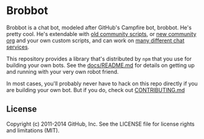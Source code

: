 # Brobbot

Brobbot is a chat bot, modeled after GitHub's Campfire bot, brobbot. He's pretty
cool. He's extendable with
[old community scripts](https://github.com/github/brobbot-scripts), or 
[new community org](https://github.com/brobbot-scripts/) and your own custom
scripts, and can work on [many different chat services](docs/adapters.md).

This repository provides a library that's distributed by `npm` that you
use for building your own bots.  See the [docs/README.md](docs/README.md)
for details on getting up and running with your very own robot friend.

In most cases, you'll probably never have to hack on this repo directly if you
are building your own bot. But if you do, check out [CONTRIBUTING.md](CONTRIBUTING.md)

## License

Copyright (c) 2011-2014 GitHub, Inc. See the LICENSE file for license rights and
limitations (MIT).
